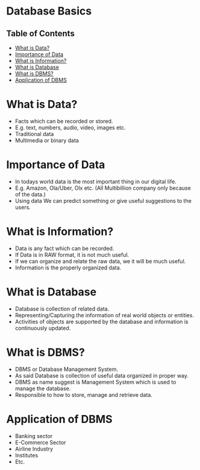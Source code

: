 # Database Basics
## Table of Contents
- [What is Data?](#what-is-data-)
- [Importance of Data](#importance-of-data)
- [What is Information?](#what-is-information-)
- [What is Database](#what-is-database)
- [What is DBMS?](#what-is-dbms-)
- [Application of DBMS](#application-of-dbms)

# What is Data?
* Facts which can be recorded or stored.
* E.g. text, numbers, audio, video, images etc.
* Traditional data
* Multimedia or binary data

# Importance of Data
* In todays world data is the most important thing in our digital life.  
* E.g. Amazon, Ola/Uber, Olx etc. (All Multibillion company only because of the data.)  
* Using data We can predict something or give useful suggestions to the users.

# What is Information?
* Data is any fact which can be recorded. 
* If Data is in RAW format, it is not much useful.
* If we can organize and relate the raw data, we it will be much useful.
* Information is the properly organized data.

# What is Database
* Database is collection of related data.
* Representing/Capturing the information of real world objects or entities.
* Activities of objects are supported by the database and information is continuously updated.

# What is DBMS?
* DBMS or Database Management System.
* As said Database is collection of useful data organized in proper way.
* DBMS as name suggest is Management System which is used to manage the database.
* Responsible to how to store, manage and retrieve data.

# Application of DBMS
* Banking sector
* E-Commerce Sector
* Airline Industry
* Institutes
* Etc.